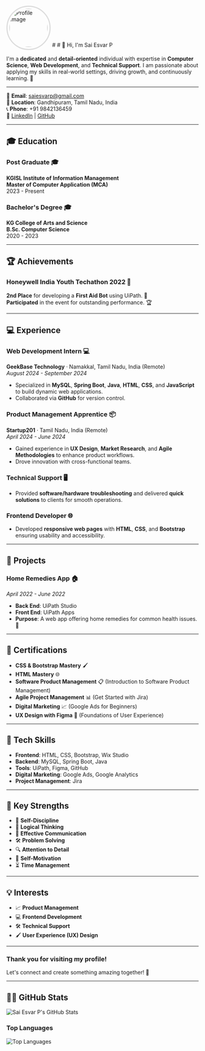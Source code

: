 

<img src="https://drive.google.com/uc?export=view&id=1GR9a710awg9i8e4GErHFxP7XW7HAqAVy" alt="Profile Image" width="100" height="100" style="border: 3px solid #ddd; border-radius: 50%; padding: 5px;"/>
# # 👋 Hi, I'm Sai Esvar P


I'm a **dedicated** and **detail-oriented** individual with expertise in **Computer Science**, **Web Development**, and **Technical Support**. I am passionate about applying my skills in real-world settings, driving growth, and continuously learning. 🚀

---

📧 **Email**: [saiesvarp@gmail.com](mailto:saiesvarp@gmail.com)  
📍 **Location**: Gandhipuram, Tamil Nadu, India  
📞 **Phone**: +91 9842136459  
🔗 [LinkedIn](http://www.linkedin.com/in/sai-esvar-p-27oct2001) | [GitHub](https://github.com/esvar499)

---

## 🎓 Education

### **Post Graduate** 🎓  
**KGISL Institute of Information Management**  
**Master of Computer Application (MCA)**  
2023 - Present

### **Bachelor's Degree** 🎓  
**KG College of Arts and Science**  
**B.Sc. Computer Science**  
2020 - 2023

---

## 🏆 Achievements

### **Honeywell India Youth Techathon 2022** 🏅  
**2nd Place** for developing a **First Aid Bot** using UiPath. 🤖  
**Participated** in the event for outstanding performance. 🏆

---

## 💻 Experience

### **Web Development Intern** 💻  
**GeekBase Technology** · Namakkal, Tamil Nadu, India (Remote)  
_August 2024 - September 2024_  
- Specialized in **MySQL**, **Spring Boot**, **Java**, **HTML**, **CSS**, and **JavaScript** to build dynamic web applications.  
- Collaborated via **GitHub** for version control.

### **Product Management Apprentice** 📦  
**Startup201** · Tamil Nadu, India (Remote)  
_April 2024 - June 2024_  
- Gained experience in **UX Design**, **Market Research**, and **Agile Methodologies** to enhance product workflows.  
- Drove innovation with cross-functional teams.

### **Technical Support** 🖥️  
- Provided **software/hardware troubleshooting** and delivered **quick solutions** to clients for smooth operations.

### **Frontend Developer** 🌐  
- Developed **responsive web pages** with **HTML**, **CSS**, and **Bootstrap** ensuring usability and accessibility.

---

## 📱 Projects

### **Home Remedies App** 🏠  
_April 2022 - June 2022_  
- **Back End**: UiPath Studio  
- **Front End**: UiPath Apps  
- **Purpose**: A web app offering home remedies for common health issues. 🌱

---

## 🥇 Certifications

- **CSS & Bootstrap Mastery** 🖌️
- **HTML Mastery** 🌐
- **Software Product Management** 📋 (Introduction to Software Product Management)
- **Agile Project Management** 📊 (Get Started with Jira)
- **Digital Marketing** 📈 (Google Ads for Beginners)
- **UX Design with Figma** 🎨 (Foundations of User Experience)

---

## 🔧 Tech Skills

- **Frontend**: HTML, CSS, Bootstrap, Wix Studio  
- **Backend**: MySQL, Spring Boot, Java  
- **Tools**: UiPath, Figma, GitHub  
- **Digital Marketing**: Google Ads, Google Analytics  
- **Project Management**: Jira

---

## 🌟 Key Strengths

- 🎯 **Self-Discipline**
- 🧠 **Logical Thinking**
- 💬 **Effective Communication**
- 🛠️ **Problem Solving**
- 🔍 **Attention to Detail**
- 🚀 **Self-Motivation**
- ⏳ **Time Management**

---

## 💡 Interests

- 📈 **Product Management**
- 💻 **Frontend Development**
- 🛠️ **Technical Support**
- 🖌️ **User Experience (UX) Design**

---

### Thank you for visiting my profile!  
Let's connect and create something amazing together! 🚀

---

## 🦸‍♂️ GitHub Stats

![Sai Esvar P's GitHub Stats](https://github-readme-stats.vercel.app/api?username=esvar499&count_private=true&show_icons=true&hide_title=true&hide=prs&hide_border=true&theme=radical)

### Top Languages  
![Top Languages](https://github-readme-stats.vercel.app/api/top-langs/?username=esvar499&count_private=true&layout=compact&hide_border=true&theme=radical)
